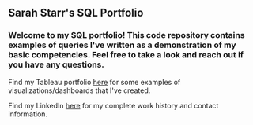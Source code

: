 ## Sarah Starr's SQL Portfolio

### Welcome to my SQL portfolio! This code repository contains examples of queries I've written as a demonstration of my basic competencies. Feel free to take a look and reach out if you have any questions.

Find my Tableau portfolio [here](https://public.tableau.com/app/profile/sarah.starr2453/vizzes) for some examples of visualizations/dashboards that I've created.

Find my LinkedIn [here](https://www.linkedin.com/in/sarah-a-starr) for my complete work history and contact information. 
